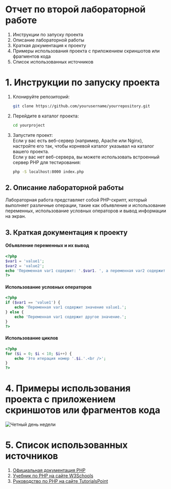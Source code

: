 # Отчет по второй лабораторной работе

1. Инструкции по запуску проекта
2. Описание лабораторной работы
3. Краткая документация к проекту
4. Примеры использования проекта с приложением скриншотов или фрагментов кода
5. Список использованных источников

# 1. Инструкции по запуску проекта

1. Клонируйте репозиторий:
   ```bash
   git clone https://github.com/yourusername/yourrepository.git
   ```
2. Перейдите в каталог проекта:
   ```bash 
   cd yourproject
   ```
3. Запустите проект:  
   Если у вас есть веб-сервер (например, Apache или Nginx), настройте его так, чтобы корневой каталог указывал на каталог вашего проекта.  
   Если у вас нет веб-сервера, вы можете использовать встроенный сервер PHP для тестирования:
   ```bash 
   php -S localhost:8000 index.php
   ```

## 2. Описание лабораторной работы

Лабораторная работа представляет собой PHP-скрипт, который выполняет различные операции, такие как объявление и использование переменных, использование условных операторов и вывод информации на экран.

## 3. Краткая документация к проекту

#### Объявление переменных и их вывод

```php
<?php
$var1 = 'value1';
$var2 = 'value2';
echo 'Переменная var1 содержит: '.$var1. ', а переменная var2 содержит: '.$var2 . '.';
?>
```

#### Использование условных операторов

```php
<?php
if ($var1 == 'value1') {
    echo 'Переменная var1 содержит значение value1.';
} else {
    echo 'Переменная var1 содержит другое значение.';
}
?>
```

#### Использование циклов

```php
<?php
for ($i = 0; $i < 10; $i++) {
    echo 'Это итерация номер '.$i.'.<br />';
}
?>
```

# 4. Примеры использования проекта с приложением скриншотов или фрагментов кода

![Четный день недели](Lab2\Images\Chiotnii.png)



# 5. Список использованных источников

1. [Официальная документация PHP](https://www.php.net/manual/ru/)
2. [Учебник по PHP на сайте W3Schools](https://www.w3schools.com/php/)
3. [Руководство по PHP на сайте TutorialsPoint](https://www.tutorialspoint.com/php/index.htm)


